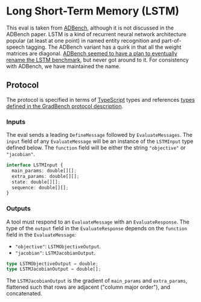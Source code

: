 # Long Short-Term Memory (LSTM)

This eval is taken from
[ADBench](https://github.com/microsoft/ADBench), although it is not
discussed in the ADBench paper. LSTM is a kind of recurrent neural
network architecture popular (at least at one point) in named entity
recognition and part-of-speech tagging. The ADBench variant has a
quirk in that all the weight matrices are diagonal. [ADBench seemed to
have a plan to eventually rename the LSTM
benchmark](https://github.com/microsoft/ADBench/blob/38cb7931303a830c3700ca36ba9520868327ac87/ADBench/plot_graphs.py#L89-L92),
but never got around to it. For consistency with ADBench, we have
maintained the name.

## Protocol

The protocol is specified in terms of [TypeScript][] types
and references [types defined in the GradBench protocol
description](https://github.com/gradbench/gradbench?tab=readme-ov-file#types).

### Inputs

The eval sends a leading `DefineMessage` followed by
`EvaluateMessages`. The `input` field of any `EvaluateMessage` will be
an instance of the `LSTMInput` type defined below. The `function` field
will be either the string `"objective"` or `"jacobian"`.

```typescript
interface LSTMInput {
  main_params: double[][];
  extra_params: double[][];
  state: double[][];
  sequence: double[][];
}
```

### Outputs

A tool must respond to an `EvaluateMessage` with an
`EvaluateResponse`. The type of the `output` field in the
`EvaluateResponse` depends on the `function` field in the
`EvaluateMessage`:

* `"objective"`: `LSTMObjectiveOutput`.
* `"jacobian"`: `LSTMJacobianOutput`.

```typescript
type LSTMObjectiveOutput = double;
type LSTMJacobianOutput = double[];
```

The `LSTMJacobianOutput` is the gradient of `main_params` and
`extra_params`, flattened such that rows are adjacent ("column major
order"), and concatenated.

[typescript]: https://www.typescriptlang.org/
